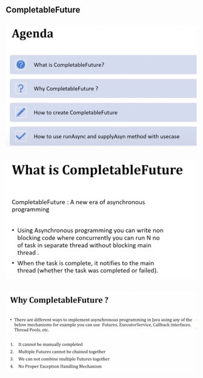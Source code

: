 ## CompletableFuture

![](img/2021-10-21-12-13-32.png)
---
![](img/2021-10-21-12-13-57.png)
---
![](img/2021-10-21-12-15-05.png)
---





























